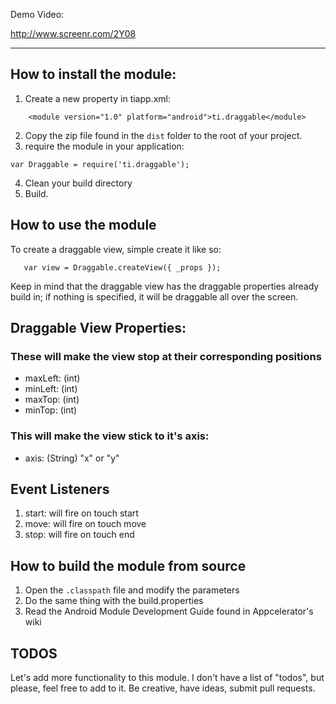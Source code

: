 Demo Video:

http://www.screenr.com/2Y08

---

## How to install the module:

1. Create a new property in tiapp.xml:

```
    <module version="1.0" platform="android">ti.draggable</module>
```

2. Copy the zip file found in the ```dist``` folder to the root of your project.
3. require the module in your application:

```
var Draggable = require('ti.draggable');
```

4. Clean your build directory
5. Build.

## How to use the module
To create a draggable view, simple create it like so:

```
   var view = Draggable.createView({ _props });
```

Keep in mind that the draggable view has the draggable properties already build in; if nothing is specified, it will be draggable all over the screen.

## Draggable View Properties:

### These will make the view stop at their corresponding positions

* maxLeft: (int)
* minLeft: (int)
* maxTop: (int)
* minTop: (int)

### This will make the view stick to it's axis:

* axis: (String) "x" or "y"

## Event Listeners

1. start: will fire on touch start
2. move: will fire on touch move
3. stop: will fire on touch end


## How to build the module from source
1. Open the ```.classpath``` file and modify the parameters
2. Do the same thing with the build.properties
3. Read the Android Module Development Guide found in Appcelerator's wiki

## TODOS
Let's add more functionality to this module. I don't have a list of "todos", but please, feel free to add to it. Be creative, have ideas, submit pull requests.